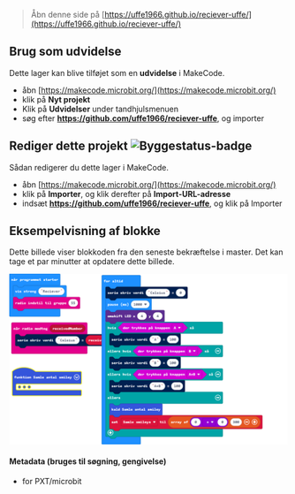
> Åbn denne side på [https://uffe1966.github.io/reciever-uffe/](https://uffe1966.github.io/reciever-uffe/)

## Brug som udvidelse

Dette lager kan blive tilføjet som en **udvidelse** i MakeCode.

* åbn [https://makecode.microbit.org/](https://makecode.microbit.org/)
* klik på **Nyt projekt**
* Klik på **Udvidelser** under tandhjulsmenuen
* søg efter **https://github.com/uffe1966/reciever-uffe**, og importer

## Rediger dette projekt ![Byggestatus-badge](https://github.com/uffe1966/reciever-uffe/workflows/MakeCode/badge.svg)

Sådan redigerer du dette lager i MakeCode.

* åbn [https://makecode.microbit.org/](https://makecode.microbit.org/)
* klik på **Importer**, og klik derefter på **Import-URL-adresse**
* indsæt **https://github.com/uffe1966/reciever-uffe**, og klik på Importer

## Eksempelvisning af blokke

Dette billede viser blokkoden fra den seneste bekræftelse i master.
Det kan tage et par minutter at opdatere dette billede.

![En genereret visning af blokkene](https://github.com/uffe1966/reciever-uffe/raw/master/.github/makecode/blocks.png)

#### Metadata (bruges til søgning, gengivelse)

* for PXT/microbit
<script src="https://makecode.com/gh-pages-embed.js"></script><script>makeCodeRender("{{ site.makecode.home_url }}", "{{ site.github.owner_name }}/{{ site.github.repository_name }}");</script>
